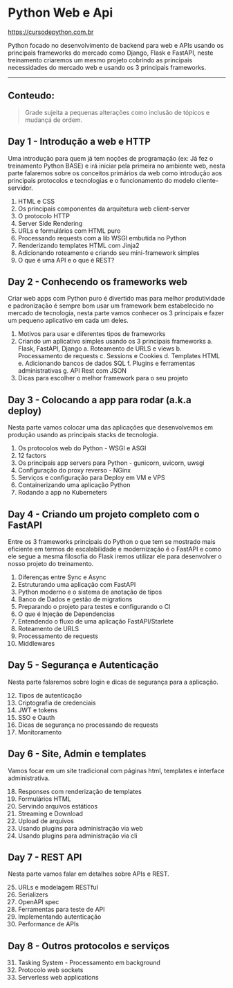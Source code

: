 # Python Web e Api

https://cursodepython.com.br

Python focado no desenvolvimento de backend para web e APIs usando os
principais frameworks do mercado como Django, Flask e FastAPI, neste treinamento
criaremos um mesmo projeto cobrindo as principais necessidades do mercado web e usando
os 3 principais frameworks.

---

## Conteudo:

> Grade sujeita a pequenas alterações como inclusão de tópicos e mudançá de ordem.

## Day 1 - Introdução a web e HTTP

Uma introdução para quem já tem noções de programação (ex: Já fez o treinamento Python BASE) e irá iniciar pela primeira no ambiente web, nesta parte falaremos sobre os conceitos primários da web como introdução aos principais protocolos e tecnologias e o funcionamento do modelo cliente-servidor.

01. HTML e CSS
00. Os principais componentes da arquitetura web client-server
00. O protocolo HTTP
00. Server Side Rendering
00. URLs e formulários com HTML puro
00. Processando requests com a lib WSGI embutida no Python
00. Renderizando templates HTML com Jinja2
00. Adicionando roteamento e criando seu mini-framework simples
00. O que é uma API e o que é REST?

## Day 2 - Conhecendo os frameworks web

Criar web apps com Python puro é divertido mas para melhor produtividade e
padronização é sempre bom usar um framework bem estabelecido no mercado de tecnologia, 
nesta parte vamos conhecer os 3 principais e fazer um pequeno aplicativo em cada um
deles.

1. Motivos para usar e diferentes tipos de frameworks
2. Criando um aplicativo simples usando os 3 principais frameworks
    a. Flask, FastAPI, Django
        a. Roteamento de URLS e views
        b. Processamento de requests
        c. Sessions e Cookies
        d. Templates HTML
        e. Adicionando bancos de dados SQL
        f. Plugins e ferramentas administrativas
        g. API Rest com JSON
3. Dicas para escolher o melhor framework para o seu projeto
  
## Day 3 - Colocando a app para rodar (a.k.a deploy)

Nesta parte vamos colocar uma das aplicações que desenvolvemos em produção
usando as principais stacks de tecnologia.

1. Os protocolos web do Python - WSGI e ASGI
2. 12 factors
3. Os principais app servers para Python - gunicorn, uvicorn, uwsgi
4. Configuração do proxy reverso - NGinx
5. Serviços e configuração para Deploy em VM e VPS
6. Containerizando uma aplicação Python
7. Rodando a app no Kuberneters


## Day 4 - Criando um projeto completo com o FastAPI

Entre os 3 frameworks principais do Python o que tem se mostrado mais
eficiente em termos de escalabilidade e modernização é o FastAPI e como
ele segue a mesma filosofia do Flask iremos utilizar ele para desenvolver
o nosso projeto do treinamento.

1.  Diferenças entre Sync e Async
2.  Estruturando uma aplicação com FastAPI
3.  Python moderno e o sistema de anotação de tipos
4.  Banco de Dados e gestão de migrations
5.  Preparando o projeto para testes e configurando o CI
7.  O que é Injeção de Dependencias
8.  Entendendo o fluxo de uma aplicação FastAPI/Starlete
9.  Roteamento de URLS
10. Processamento de requests
11. Middlewares

## Day 5 - Segurança e Autenticação

Nesta parte falaremos sobre login e dicas de segurança para a aplicação.

12. Tipos de autenticação
13. Criptografia de credenciais
14. JWT e tokens
15. SSO e Oauth
16. Dicas de segurança no processando de requests
17. Monitoramento

## Day 6 - Site, Admin e templates

Vamos focar em um site tradicional com páginas html, templates e interface administrativa.

18. Responses com renderização de templates
19. Formulários HTML
20. Servindo arquivos estáticos
21. Streaming e Download
22. Upload de arquivos
23. Usando plugins para administração via web
24. Usando plugins para administração via cli

## Day 7 - REST API

Nesta parte vamos falar em detalhes sobre APIs e REST.

25. URLs e modelagem RESTful
26. Serializers
27. OpenAPI spec
28. Ferramentas para teste de API
29. Implementando autenticação
30. Performance de APIs

## Day 8 - Outros protocolos e serviços

31. Tasking System - Processamento em background
32. Protocolo web sockets
33. Serverless web applications


